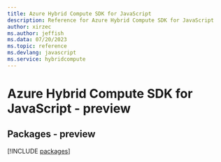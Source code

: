 ```yaml
---
title: Azure Hybrid Compute SDK for JavaScript
description: Reference for Azure Hybrid Compute SDK for JavaScript
author: xirzec
ms.author: jeffish
ms.data: 07/20/2023
ms.topic: reference
ms.devlang: javascript
ms.service: hybridcompute
---
```

# Azure Hybrid Compute SDK for JavaScript - preview
## Packages - preview
[!INCLUDE [packages](hybrid-compute-index.md)]